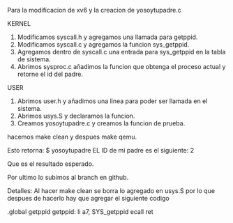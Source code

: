 Para la modificacion de xv6 y la creacion de yosoytupadre.c

KERNEL
1. Modificamos syscall.h y agregamos una llamada para getppid.
2. Modificamos syscall.c y agregamos la funcion sys_getppid.
3. Agregamos dentro de syscall.c una entrada para sys_getppid en la tabla de sistema.
4. Abrimos sysproc.c añadimos la funcion que obtenga el proceso actual y retorne el id del padre. 

USER
1. Abrimos user.h y añadimos una linea para poder ser llamada en el sistema.
2. Abrimos usys.S y declaramos la funcion.
3. Creamos yosoytupadre.c y creamos la funcion de prueba.

hacemos make clean y despues make qemu.

Esto retorna:
$ yosoytupadre
EL ID de mi padre es el siguiente: 2

Que es el resultado esperado.

Por ultimo lo subimos al branch en github.

Detalles: Al hacer make clean se borra lo agregado en usys.S por lo que despues de hacerlo hay que agregar el siguiente codigo

.global getppid
getppid:
  li a7, SYS_getppid
  ecall
  ret